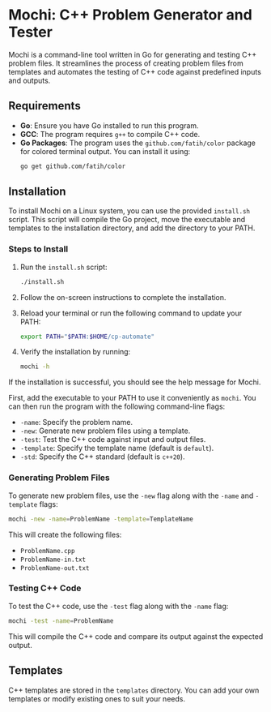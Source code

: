 # Mochi: C++ Problem Generator and Tester

Mochi is a command-line tool written in Go for generating and testing C++ problem files. It streamlines the process of creating problem files from templates and automates the testing of C++ code against predefined inputs and outputs.

## Requirements

- **Go**: Ensure you have Go installed to run this program.
- **GCC**: The program requires `g++` to compile C++ code.
- **Go Packages**: The program uses the `github.com/fatih/color` package for colored terminal output. You can install it using:
  ```bash
  go get github.com/fatih/color
  ```

## Installation

To install Mochi on a Linux system, you can use the provided `install.sh` script. This script will compile the Go project, move the executable and templates to the installation directory, and add the directory to your PATH.

### Steps to Install

1. Run the `install.sh` script:
   ```bash
   ./install.sh
   ```

2. Follow the on-screen instructions to complete the installation.

3. Reload your terminal or run the following command to update your PATH:
   ```bash
   export PATH="$PATH:$HOME/cp-automate"
   ```

4. Verify the installation by running:
   ```bash
   mochi -h
   ```

If the installation is successful, you should see the help message for Mochi.


First, add the executable to your PATH to use it conveniently as `mochi`. You can then run the program with the following command-line flags:

- `-name`: Specify the problem name.
- `-new`: Generate new problem files using a template.
- `-test`: Test the C++ code against input and output files.
- `-template`: Specify the template name (default is `default`).
- `-std`: Specify the C++ standard (default is `c++20`).

### Generating Problem Files

To generate new problem files, use the `-new` flag along with the `-name` and `-template` flags:

```bash
mochi -new -name=ProblemName -template=TemplateName
```

This will create the following files:
- `ProblemName.cpp`
- `ProblemName-in.txt`
- `ProblemName-out.txt`

### Testing C++ Code

To test the C++ code, use the `-test` flag along with the `-name` flag:

```bash
mochi -test -name=ProblemName
```

This will compile the C++ code and compare its output against the expected output.

## Templates

C++ templates are stored in the `templates` directory. You can add your own templates or modify existing ones to suit your needs.
